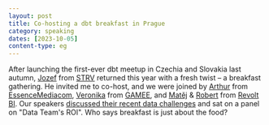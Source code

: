 ```yaml
---
layout: post
title: Co-hosting a dbt breakfast in Prague
category: speaking
dates: [2023-10-05]
content-type: eg
---
```


After launching the first-ever dbt meetup in Czechia and Slovakia last autumn, [Jozef](https://www.linkedin.com/in/jozefreginac/) from [STRV](https://www.strv.com/) returned this year with a fresh twist – a breakfast gathering. He invited me to co-host, and we were joined by 
[Arthur](https://www.linkedin.com/in/arthurtwmills/) from [EssenceMediacom](https://www.essencemediacom.com/), [Veronika](https://www.linkedin.com/in/veronikapeskova/) from [GAMEE](https://www.gamee.com/), and [Matěj](https://www.linkedin.com/in/novakmates/) & [Robert](https://www.linkedin.com/in/rvojacek/) from [Revolt BI](https://www.revolt.bi/). Our speakers [discussed their recent data challenges](https://docs.google.com/presentation/d/1shnmPlMAMjh0pjbwYM-P98ZhoxkU_dUT0TOonvEKBzk/edit?usp=sharing) and sat on a panel on "Data Team's ROI". Who says breakfast is just about the food?
